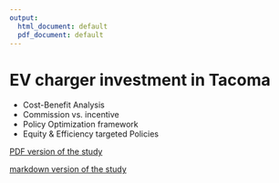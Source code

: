 ```yaml
---
output:
  html_document: default
  pdf_document: default
---
```

# EV charger investment in Tacoma
* Cost-Benefit Analysis
* Commission vs. incentive
* Policy Optimization framework
* Equity & Efficiency targeted Policies

[PDF version of the study](https://github.com/reconjohn/EVcharger/blob/master/docs/Charger.pdf)

[markdown version of the study](https://github.com/reconjohn/EVcharger/blob/master/docs/Charger.md)